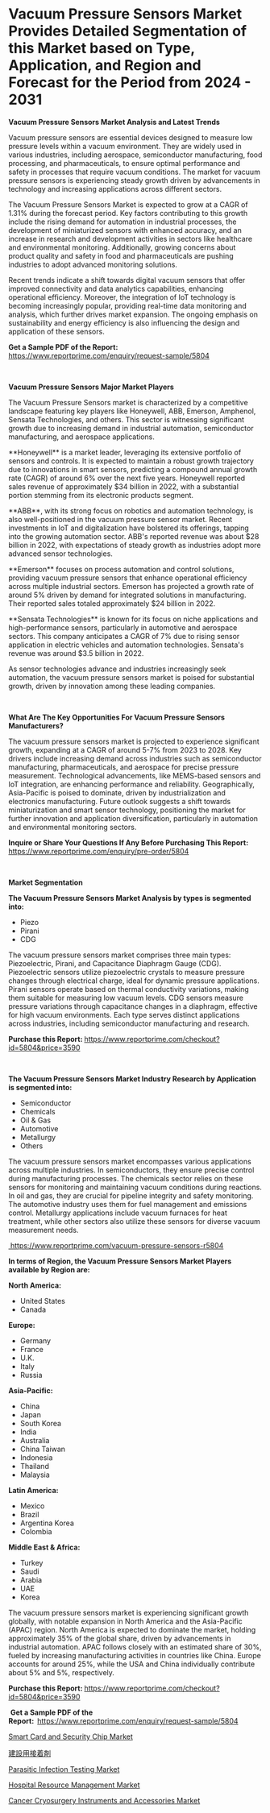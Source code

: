 <p><h1>Vacuum Pressure Sensors Market Provides Detailed Segmentation of this Market based on Type, Application, and Region and Forecast for the Period from 2024 - 2031</h1></p><p><strong>Vacuum Pressure Sensors Market Analysis and Latest Trends</strong></p>
<p><p>Vacuum pressure sensors are essential devices designed to measure low pressure levels within a vacuum environment. They are widely used in various industries, including aerospace, semiconductor manufacturing, food processing, and pharmaceuticals, to ensure optimal performance and safety in processes that require vacuum conditions. The market for vacuum pressure sensors is experiencing steady growth driven by advancements in technology and increasing applications across different sectors.</p><p>The Vacuum Pressure Sensors Market is expected to grow at a CAGR of 1.31% during the forecast period. Key factors contributing to this growth include the rising demand for automation in industrial processes, the development of miniaturized sensors with enhanced accuracy, and an increase in research and development activities in sectors like healthcare and environmental monitoring. Additionally, growing concerns about product quality and safety in food and pharmaceuticals are pushing industries to adopt advanced monitoring solutions.</p><p>Recent trends indicate a shift towards digital vacuum sensors that offer improved connectivity and data analytics capabilities, enhancing operational efficiency. Moreover, the integration of IoT technology is becoming increasingly popular, providing real-time data monitoring and analysis, which further drives market expansion. The ongoing emphasis on sustainability and energy efficiency is also influencing the design and application of these sensors.</p></p>
<p><strong>Get a Sample PDF of the Report:&nbsp;</strong> <a href="https://www.reportprime.com/enquiry/request-sample/5804">https://www.reportprime.com/enquiry/request-sample/5804</a></p>
<p>&nbsp;</p>
<p><strong>Vacuum Pressure Sensors Major Market Players</strong></p>
<p><p>The Vacuum Pressure Sensors market is characterized by a competitive landscape featuring key players like Honeywell, ABB, Emerson, Amphenol, Sensata Technologies, and others. This sector is witnessing significant growth due to increasing demand in industrial automation, semiconductor manufacturing, and aerospace applications.</p><p>**Honeywell** is a market leader, leveraging its extensive portfolio of sensors and controls. It is expected to maintain a robust growth trajectory due to innovations in smart sensors, predicting a compound annual growth rate (CAGR) of around 6% over the next five years. Honeywell reported sales revenue of approximately $34 billion in 2022, with a substantial portion stemming from its electronic products segment.</p><p>**ABB**, with its strong focus on robotics and automation technology, is also well-positioned in the vacuum pressure sensor market. Recent investments in IoT and digitalization have bolstered its offerings, tapping into the growing automation sector. ABB's reported revenue was about $28 billion in 2022, with expectations of steady growth as industries adopt more advanced sensor technologies.</p><p>**Emerson** focuses on process automation and control solutions, providing vacuum pressure sensors that enhance operational efficiency across multiple industrial sectors. Emerson has projected a growth rate of around 5% driven by demand for integrated solutions in manufacturing. Their reported sales totaled approximately $24 billion in 2022.</p><p>**Sensata Technologies** is known for its focus on niche applications and high-performance sensors, particularly in automotive and aerospace sectors. This company anticipates a CAGR of 7% due to rising sensor application in electric vehicles and automation technologies. Sensata's revenue was around $3.5 billion in 2022.</p><p>As sensor technologies advance and industries increasingly seek automation, the vacuum pressure sensors market is poised for substantial growth, driven by innovation among these leading companies.</p></p>
<p>&nbsp;</p>
<p><strong>What Are The Key Opportunities For Vacuum Pressure Sensors Manufacturers?</strong></p>
<p><p>The vacuum pressure sensors market is projected to experience significant growth, expanding at a CAGR of around 5-7% from 2023 to 2028. Key drivers include increasing demand across industries such as semiconductor manufacturing, pharmaceuticals, and aerospace for precise pressure measurement. Technological advancements, like MEMS-based sensors and IoT integration, are enhancing performance and reliability. Geographically, Asia-Pacific is poised to dominate, driven by industrialization and electronics manufacturing. Future outlook suggests a shift towards miniaturization and smart sensor technology, positioning the market for further innovation and application diversification, particularly in automation and environmental monitoring sectors.</p></p>
<p><strong>Inquire or Share Your Questions If Any Before Purchasing This Report:</strong> <a href="https://www.reportprime.com/enquiry/pre-order/5804">https://www.reportprime.com/enquiry/pre-order/5804</a></p>
<p>&nbsp;</p>
<p><strong>Market Segmentation</strong></p>
<p><strong>The Vacuum Pressure Sensors Market Analysis by types is segmented into:</strong></p>
<p><ul><li>Piezo</li><li>Pirani</li><li>CDG</li></ul></p>
<p><p>The vacuum pressure sensors market comprises three main types: Piezoelectric, Pirani, and Capacitance Diaphragm Gauge (CDG). Piezoelectric sensors utilize piezoelectric crystals to measure pressure changes through electrical charge, ideal for dynamic pressure applications. Pirani sensors operate based on thermal conductivity variations, making them suitable for measuring low vacuum levels. CDG sensors measure pressure variations through capacitance changes in a diaphragm, effective for high vacuum environments. Each type serves distinct applications across industries, including semiconductor manufacturing and research.</p></p>
<p><strong>Purchase this Report:&nbsp;</strong><a href="https://www.reportprime.com/checkout?id=5804&price=3590">https://www.reportprime.com/checkout?id=5804&price=3590</a></p>
<p>&nbsp;</p>
<p><strong>The Vacuum Pressure Sensors Market Industry Research by Application is segmented into:</strong></p>
<p><ul><li>Semiconductor</li><li>Chemicals</li><li>Oil & Gas</li><li>Automotive</li><li>Metallurgy</li><li>Others</li></ul></p>
<p><p>The vacuum pressure sensors market encompasses various applications across multiple industries. In semiconductors, they ensure precise control during manufacturing processes. The chemicals sector relies on these sensors for monitoring and maintaining vacuum conditions during reactions. In oil and gas, they are crucial for pipeline integrity and safety monitoring. The automotive industry uses them for fuel management and emissions control. Metallurgy applications include vacuum furnaces for heat treatment, while other sectors also utilize these sensors for diverse vacuum measurement needs.</p></p>
<p><a href="https://www.reportprime.com/vacuum-pressure-sensors-r5804">&nbsp;https://www.reportprime.com/vacuum-pressure-sensors-r5804</a></p>
<p><strong>In terms of Region, the Vacuum Pressure Sensors Market Players available by Region are:</strong></p>
<p>
    <p> <strong> North America: </strong>
        <ul>
            <li>United States</li>
            <li>Canada</li>
        </ul>
        </p> 
    <p> <strong> Europe: </strong>
        <ul>
            <li>Germany</li>
            <li>France</li>
            <li>U.K.</li>
            <li>Italy</li>
            <li>Russia</li>
        </ul>
        </p> 
    <p> <strong> Asia-Pacific: </strong>
        <ul>
            <li>China</li>
            <li>Japan</li>
            <li>South Korea</li>
            <li>India</li>
            <li>Australia</li>
            <li>China Taiwan</li>
            <li>Indonesia</li>
            <li>Thailand</li>
            <li>Malaysia</li>
        </ul>
        </p> 
    <p> <strong> Latin America: </strong>
        <ul>
            <li>Mexico</li>
            <li>Brazil</li>
            <li>Argentina Korea</li>
            <li>Colombia</li>
        </ul>
        </p> 
    <p> <strong> Middle East & Africa: </strong>
        <ul>
            <li>Turkey</li>
            <li>Saudi</li>
            <li>Arabia</li>
            <li>UAE</li>
            <li>Korea</li>
        </ul>
    </p>
    </p>
<p><p>The vacuum pressure sensors market is experiencing significant growth globally, with notable expansion in North America and the Asia-Pacific (APAC) region. North America is expected to dominate the market, holding approximately 35% of the global share, driven by advancements in industrial automation. APAC follows closely with an estimated share of 30%, fueled by increasing manufacturing activities in countries like China. Europe accounts for around 25%, while the USA and China individually contribute about 5% and 5%, respectively.</p></p>
<p><strong>Purchase this Report: </strong><a href="https://www.reportprime.com/checkout?id=5804&price=3590">https://www.reportprime.com/checkout?id=5804&price=3590</a></p>
<p>&nbsp;<strong>Get a Sample PDF of the Report:&nbsp;&nbsp;</strong><a href="https://www.reportprime.com/enquiry/request-sample/5804">https://www.reportprime.com/enquiry/request-sample/5804</a></p>
<p><strong></strong></p>
<p><p><a href="https://github.com/ParvinKhatun77/Market-Research-Report-List-1/blob/main/smart-card-and-security-chip-market.md">Smart Card and Security Chip Market</a></p><p><a href="https://medium.com/@mayeuwjvassey/%E5%BB%BA%E8%A8%AD%E6%8E%A5%E7%9D%80%E5%89%A4%E5%B8%82%E5%A0%B4%E3%81%AE%E8%AA%BF%E6%9F%BB%E3%81%A8%E6%A5%AD%E7%95%8C%E3%81%AE%E9%80%B2%E5%8C%96-2031%E5%B9%B4%E3%81%BE%E3%81%A7%E3%81%AE%E4%BA%88%E6%B8%AC-0c44ab293a92">建設用接着剤</a></p><p><a href="https://www.linkedin.com/pulse/what-driving-global-parasitic-infection-testing-market-dive-trends-rs4uc?trackingId=DSx18Co5TbqjwbXL6ngeDQ%3D%3D">Parasitic Infection Testing Market</a></p><p><a href="https://www.linkedin.com/pulse/future-trends-global-hospital-resource-management-market-ii1yc?trackingId=mqwRJQA7QlqiH%2BZ6Ca0teA%3D%3D">Hospital Resource Management Market</a></p><p><a href="https://issuu.com/reportprime-2/docs/cancer-cryosurgery-instruments-and-_7a0599063c6de5">Cancer Cryosurgery Instruments and Accessories Market</a></p></p>